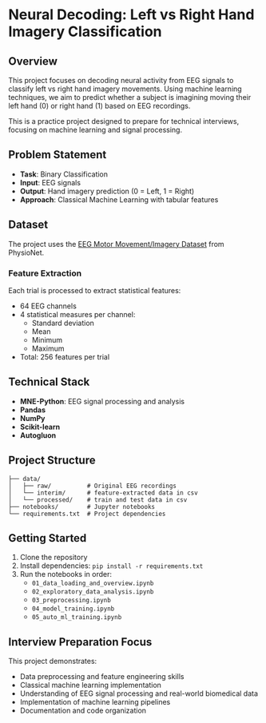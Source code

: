 # Neural Decoding: Left vs Right Hand Imagery Classification

## Overview
This project focuses on decoding neural activity from EEG signals to classify left vs right hand imagery movements. Using machine learning techniques, we aim to predict whether a subject is imagining moving their left hand (0) or right hand (1) based on EEG recordings.

This is a practice project designed to prepare for technical interviews, focusing on machine learning and signal processing. 

## Problem Statement
- **Task**: Binary Classification
- **Input**: EEG signals
- **Output**: Hand imagery prediction (0 = Left, 1 = Right)
- **Approach**: Classical Machine Learning with tabular features

## Dataset
The project uses the [EEG Motor Movement/Imagery Dataset](https://physionet.org/content/eegmmidb/1.0.0/) from PhysioNet.

### Feature Extraction
Each trial is processed to extract statistical features:
- 64 EEG channels
- 4 statistical measures per channel:
  - Standard deviation
  - Mean
  - Minimum
  - Maximum
- Total: 256 features per trial

## Technical Stack
- **MNE-Python**: EEG signal processing and analysis
- **Pandas**
- **NumPy**
- **Scikit-learn**
- **Autogluon**

## Project Structure
```
├── data/
│   ├── raw/          # Original EEG recordings
│   └── interim/      # feature-extracted data in csv
│   └── processed/    # train and test data in csv
├── notebooks/        # Jupyter notebooks
└── requirements.txt  # Project dependencies
```

## Getting Started
1. Clone the repository
2. Install dependencies: `pip install -r requirements.txt`
3. Run the notebooks in order:
   - `01_data_loading_and_overview.ipynb`
   - `02_exploratory_data_analysis.ipynb`
   - `03_preprocessing.ipynb`
   - `04_model_training.ipynb`
   - `05_auto_ml_training.ipynb`


## Interview Preparation Focus
This project demonstrates:
- Data preprocessing and feature engineering skills
- Classical machine learning implementation
- Understanding of EEG signal processing and real-world biomedical data
- Implementation of machine learning pipelines
- Documentation and code organization